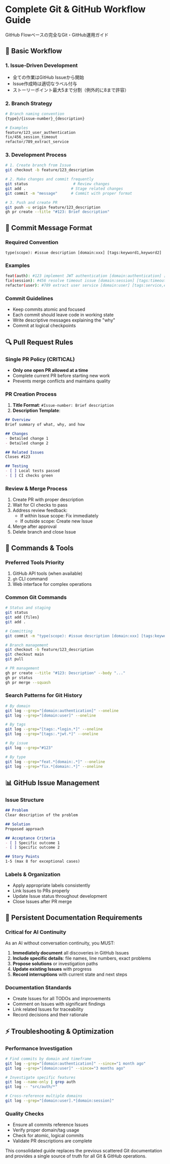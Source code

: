 # Complete Git & GitHub Workflow Guide

GitHub Flowベースの完全なGit・GitHub運用ガイド

## 🔄 Basic Workflow

### 1. Issue-Driven Development
- 全ての作業はGitHub Issueから開始
- Issue作成時は適切なラベル付与
- ストーリーポイント最大5まで分割（例外的に8まで許容）

### 2. Branch Strategy
```bash
# Branch naming convention
{type}/{issue-number}_{description}

# Examples
feature/123_user_authentication
fix/456_session_timeout
refactor/789_extract_service
```

### 3. Development Process
```bash
# 1. Create branch from Issue
git checkout -b feature/123_description

# 2. Make changes and commit frequently
git status                    # Review changes
git add .                    # Stage related changes
git commit -m "message"      # Commit with proper format

# 3. Push and create PR
git push -u origin feature/123_description
gh pr create --title "#123: Brief description"
```

## 📝 Commit Message Format

### Required Convention
```
type(scope): #issue description [domain:xxx] [tags:keyword1,keyword2]
```

### Examples
```bash
feat(auth): #123 implement JWT authentication [domain:authentication] [tags:jwt,login]
fix(session): #456 resolve timeout issue [domain:session] [tags:timeout,cleanup]
refactor(user): #789 extract user service [domain:user] [tags:service,extraction]
```

### Commit Guidelines
- Keep commits atomic and focused
- Each commit should leave code in working state
- Write descriptive messages explaining the "why"
- Commit at logical checkpoints

## 🔍 Pull Request Rules

### Single PR Policy (CRITICAL)
- **Only one open PR allowed at a time**
- Complete current PR before starting new work
- Prevents merge conflicts and maintains quality

### PR Creation Process
1. **Title Format**: `#Issue-number: Brief description`
2. **Description Template**:
```markdown
## Overview
Brief summary of what, why, and how

## Changes
- Detailed change 1
- Detailed change 2

## Related Issues
Closes #123

## Testing
- [ ] Local tests passed
- [ ] CI checks green
```

### Review & Merge Process
1. Create PR with proper description
2. Wait for CI checks to pass
3. Address review feedback:
   - If within Issue scope: Fix immediately
   - If outside scope: Create new Issue
4. Merge after approval
5. Delete branch and close Issue

## 🔧 Commands & Tools

### Preferred Tools Priority
1. GitHub API tools (when available)
2. `gh` CLI command
3. Web interface for complex operations

### Common Git Commands
```bash
# Status and staging
git status
git add {files}
git add .

# Committing
git commit -m "type(scope): #issue description [domain:xxx] [tags:keywords]"

# Branch management
git checkout -b feature/123_description
git checkout main
git pull

# PR management
gh pr create --title "#123: Description" --body "..."
gh pr status
gh pr merge --squash
```

### Search Patterns for Git History
```bash
# By domain
git log --grep="[domain:authentication]" --oneline
git log --grep="[domain:user]" --oneline

# By tags
git log --grep="[tags:.*login.*]" --oneline
git log --grep="[tags:.*jwt.*]" --oneline

# By issue
git log --grep="#123"

# By type
git log --grep="feat.*[domain:.*]" --oneline
git log --grep="fix.*[domain:.*]" --oneline
```

## 📊 GitHub Issue Management

### Issue Structure
```markdown
## Problem
Clear description of the problem

## Solution
Proposed approach

## Acceptance Criteria
- [ ] Specific outcome 1
- [ ] Specific outcome 2

## Story Points
1-5 (max 8 for exceptional cases)
```

### Labels & Organization
- Apply appropriate labels consistently
- Link Issues to PRs properly
- Update Issue status throughout development
- Close Issues after PR merge

## 🚨 Persistent Documentation Requirements

### Critical for AI Continuity
As an AI without conversation continuity, you MUST:

1. **Immediately document** all discoveries in GitHub Issues
2. **Include specific details**: file names, line numbers, exact problems
3. **Propose solutions** or investigation paths
4. **Update existing Issues** with progress
5. **Record interruptions** with current state and next steps

### Documentation Standards
- Create Issues for all TODOs and improvements
- Comment on Issues with significant findings
- Link related Issues for traceability
- Record decisions and their rationale

## ⚡ Troubleshooting & Optimization

### Performance Investigation
```bash
# Find commits by domain and timeframe
git log --grep="[domain:authentication]" --since="1 month ago"
git log --grep="[domain:user]" --since="3 months ago"

# Investigate specific features
git log --name-only | grep auth
git log -- "src/auth/*"

# Cross-reference multiple domains
git log --grep="[domain:user].*[domain:session]"
```

### Quality Checks
- Ensure all commits reference Issues
- Verify proper domain/tag usage
- Check for atomic, logical commits
- Validate PR descriptions are complete

This consolidated guide replaces the previous scattered Git documentation and provides a single source of truth for all Git & GitHub operations.